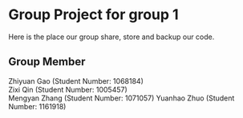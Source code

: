 # Group Project for group 1

Here is the place our group share, store and backup our code.

## Group Member

Zhiyuan Gao 	(Student Number: 1068184)		
Zixi Qin 		(Student Number: 1005457)		
Mengyan Zhang 	(Student Number: 1071057)
Yuanhao Zhuo 	(Student Number: 1161918)



